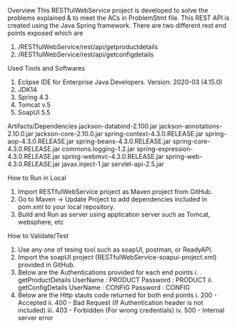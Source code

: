 Overview
This RESTfulWebService project is developed to solve the problems explained & to meet the ACs in ProblemStmt file. This REST API is created using the Java Spring framework. There are two different rest end points exposed which are
1. /RESTfulWebService/rest/api/getproductdetails
2. /RESTfulWebService/rest/api/getconfigdetails

Used Tools and Softwares
1. Eclipse IDE for Enterprise Java Developers.
Version: 2020-03 (4.15.0)
2. JDK14
3. Spring 4.3
4. Tomcat v.5
5. SoapUI 5.5

Artifacts/Dependencies
jackson-databind-2.100.jar
jackson-annotations-2.10.0.jar
jackson-core-2.10.0.jar
spring-context-4.3.0.RELEASE.jar
spring-aop-4.3.0.RELEASE.jar
spring-beans-4.3.0.RELEASE.jar
spring-core-4.3.0.RELEASE.jar
commons.logging-1.2.jar
spring-expression-4.3.0.RELEASE.jar
spring-webmvc-4.3.0.RELEASE.jar
spring-web-4.3.0.RELEASE.jar
javax.inject-1.jar
servlet-api-2.5.jar

How to Run in Local
1. Import RESTfulWebService project as Maven project from GitHub.
2. Go to Maven -> Update Project to add dependencies included in pom.xml to your local repository.
3. Build and Run as server using application server such as Tomcat, websphere, etc

How to Validate/Test
1. Use any one of tesing tool such as soapUI, postman, or ReadyAPI.
2. Import the soapUI project (RESTfulWebService-soapui-project.xml) provided in GitHub.
3. Below are the Authentications provided for each end points
i. getProductDetails
UserName : PRODUCT
Password : PRODUCT
ii. getConfigDetails
UserName : CONFIG
Password : CONFIG
4. Below are the Http stauts code returned for both end points
i. 200 - Accepted
ii. 400 - Bad Request (If Authentication header is not included)
iii. 403 - Forbidden (For wrong credentials)
iv. 500 - Internal server error

